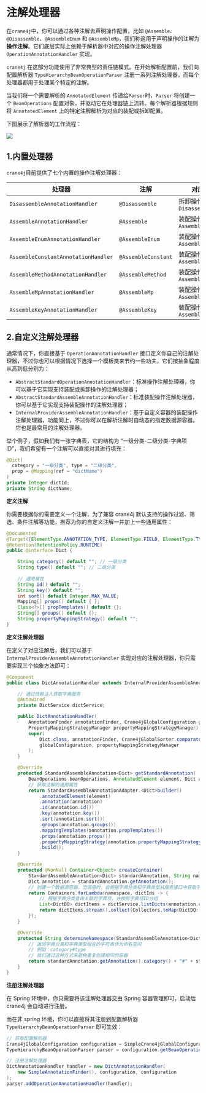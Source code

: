 # 注解处理器

在`crane4j`中，你可以通过各种注解去声明操作配置，比如 `@Assemble`、`@Disassemble`、`@AssembleEnum` 和 `@AssembleMp`，我们称这用于声明操作的注解为**操作注解**。它们底层实际上依赖于解析器中对应的操作注解处理器 `OperationAnnotationHandler` 实现。

`crane4j` 在这部分功能使用了非常典型的责任链模式。在开始解析配置前，我们向配置解析器 `TypeHierarchyBeanOperationParser` 注册一系列注解处理器，而每个处理器都用于处理某个特定的注解。

当我们将一个需要解析的 `AnnotatedElement` 传递给`Parser`时，`Parser` 将创建一个 `BeanOperations` 配置对象，并驱动它在处理器链上流转。每个解析器根据规则将 `AnnotatedElement` 上的特定注解解析为对应的装配或拆卸配置。

下图展示了解析器的工作流程：

![](http://img.xiajibagao.top/%E6%97%A0%E6%A0%87%E9%A2%98-2023-06-04-1303.png)

## 1.内置处理器

`crane4j`目前提供了七个内置的操作注解处理器：

| 处理器                              | 注解                | 对应操作类型                    |
| ----------------------------------- | ------------------- | ------------------------------- |
| `DisassembleAnnotationHandler`      | `@Disassemble`      | 拆卸操作 `DisassembleOperation` |
| `AssembleAnnotationHandler`         | `@Assemble`         | 装配操作 `AssembleOperation`    |
| `AssembleEnumAnnotationHandler`     | `@AssembleEnum`     | 装配操作 `AssembleOperation`    |
| `AssembleConstantAnnotationHandler` | `@AssembleConstant` | 装配操作 `AssembleOperation`    |
| `AssembleMethodAnnotationHandler`   | `@AssembleMethod`   | 装配操作 `AssembleOperation`    |
| `AssembleMpAnnotationHandler`       | `@AssembleMp`       | 装配操作 `AssembleOperation`    |
| `AssembleKeyAnnotationHandler`      | `@AssembleKey`      | 装配操作 `AssembleOperation`    |

## 2.自定义注解处理器

通常情况下，你直接基于 `OperationAnnotationHandler` 接口定义你自己的注解处理器，不过你也可以根据情况下选择一个模板类来节约一些功夫，它们按抽象程度从高到低分别为：

- `AbstractStandardOperationAnnotationHandler`：标准操作注解处理器，你可以基于它实现支持装配或拆卸操作的注解处理器；
- `AbstractStandardAssembleAnnotationHandler`：标准装配操作注解处理器，你可以基于它实现支持装配操作的注解处理器；
- `InternalProviderAssembleAnnotationHandler`：基于自定义容器的装配操作注解处理器，功能同上，不过你可以在解析注解时自动态的指定数据源容器。它也是最常用的注解处理器。

举个例子，假如我们有一张字典表，它的结构为 “一级分类-二级分类-字典项ID”，我们希望有一个注解可以直接对其进行填充：

~~~java
@Dict(
  category = "一级分类", type = "二级分类", 
  prop = @Mapping(ref = "dictName")
)
private Integer dictId;
private String dictName;
~~~

**定义注解**

你需要根据你的需要定义一个注解，为了兼容 crane4j 默认支持的操作过滤、筛选、条件注解等功能，推荐为你的自定义注解一并加上一些通用属性：

~~~java
@Documented
@Target({ElementType.ANNOTATION_TYPE, ElementType.FIELD, ElementType.TYPE, ElementType.METHOD})
@Retention(RetentionPolicy.RUNTIME)
public @interface Dict {

    String category() default ""; // 一级分类
    String type() default ""; // 二级分类
  
  	// 通用属性
    String id() default "";
    String key() default "";
    int sort() default Integer.MAX_VALUE;
    Mapping[] props() default { };
    Class<?>[] propTemplates() default {};
    String[] groups() default {};
    String propertyMappingStrategy() default "";
}
~~~

**定义注解处理器**

在定义了对应注解后，我们可以基于 `InternalProviderAssembleAnnotationHandler` 实现对应的注解处理器，你只需要实现三个抽象方法即可：

~~~java
@Component
public class DictAnnotationHandler extends InternalProviderAssembleAnnotationHandler<Dict> {

    // 通过依赖注入获取字典服务
    @Autowired
    private DictService dictService;

    public DictAnnotationHandler(
        AnnotationFinder annotationFinder, Crane4jGlobalConfiguration globalConfiguration,
        PropertyMappingStrategyManager propertyMappingStrategyManager) {
        super(
            Dict.class, annotationFinder, Crane4jGlobalSorter.comparator(),
            globalConfiguration, propertyMappingStrategyManager
        );
    }

    @Override
    protected StandardAssembleAnnotation<Dict> getStandardAnnotation(
        BeanOperations beanOperations, AnnotatedElement element, Dict annotation) {
        // 获取注解的通用属性
        return StandardAssembleAnnotationAdapter.<Dict>builder()
            .annotatedElement(element)
            .annotation(annotation)
            .id(annotation.id())
            .key(annotation.key())
            .sort(annotation.sort())
            .groups(annotation.groups())
            .mappingTemplates(annotation.propTemplates())
            .props(annotation.props())
            .propertyMappingStrategy(annotation.propertyMappingStrategy())
            .build();
    }

    @Override
    protected @NonNull Container<Object> createContainer(
        StandardAssembleAnnotation<Dict> standardAnnotation, String namespace) {
        Dict annotation = standardAnnotation.getAnnotation();
        // 创建一个数据源容器，当调用时，会根据字典分类和字典类型从服务接口中获取字典项
        return Containers.forLambda(namespace, dictIds -> {
            // 根据字典分类查询关联的字典项，并按照字典项ID分组
            List<DictDO> dictItems = dictService.listDicts(annotation.category(), annotation.type(), dictIds);
            return dictItems.stream().collect(Collectors.toMap(DictDO::getId, Function.identity()));
        });
    }

    @Override
    protected String determineNamespace(StandardAssembleAnnotation<Dict> standardAnnotation) {
        // 返回字典分类和字典类型组合的字符串作为命名空间
        // 例如：category#type
        // 我们通过这种方式来避免重复创建相同的容器
        return standardAnnotation.getAnnotation().category() + "#" + standardAnnotation.getAnnotation().type();
    }
}
~~~

**注册注解处理器**

在 Spring 环境中，你只需要将该注解处理器交由 Spring 容器管理即可，启动后 crane4j 会自动进行注册。

而在非 spring 环境，你可以直接将其注册到配置解析器 `TypeHierarchyBeanOperationParser` 即可生效：

~~~java
// 获取配置解析器
Crane4jGlobalConfiguration configuration = SimpleCrane4jGlobalConfiguration.create();
TypeHierarchyBeanOperationParser parser = configuration.getBeanOperationParser(TypeHierarchyBeanOperationParser.class);

// 注册注解处理器
DictAnnotationHandler handler = new DictAnnotationHandler(
	new SimpleAnnotationFinder(), configuration, configuration
);
parser.addOperationAnnotationHandler(handler);
~~~
